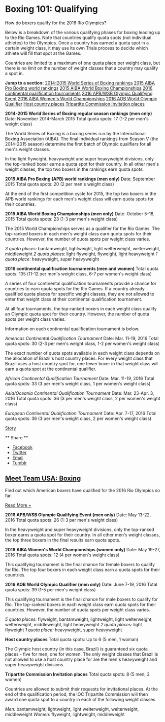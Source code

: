 Boxing 101: Qualifying
======================

How do boxers qualify for the 2016 Rio Olympics?

Below is a breakdown of the various qualifying phases for boxing leading up to the Rio Games. Note that countries qualify quota spots (not individual athletes) to the Olympics. Once a country has earned a quota spot in a certain weight class, it may use its own Trials process to decide which athlete will fill that spot at the Games.

Countries are limited to a maximum of one quota place per weight class, but there is no limit on the number of weight classes that a country may qualify a spot in.

**Jump to a section:**
[2014-2015 World Series of Boxing rankings](#wsb)
[2015 AIBA Pro Boxing world rankings](#worldrankings)
[2015 AIBA World Boxing Championships](#worldchampionships)
[2016 continental qualification tournaments](#continental)
[2016 APB/WSB Olympic Qualifying Event](#apbqualifier)
[2016 AIBA Women's World Championships](#womenschampionships)
[2016 AOB World Olympic Qualifier](#aobqualifier)
[Host country places](#host)
[Tripartite Commission Invitation places](#invitation)

<a href="" id="wsb"></a> **2014-2015 World Series of Boxing regular season rankings (men only)**
Date: November 2014-March 2015
Total quota spots: 17 (1-2 per men's weight class)

The World Series of Boxing is a boxing series run by the International Boxing Association (AIBA). The final individual rankings from Season V (the 2014-2015 season) determine the first batch of Olympic qualifiers for all men's weight classes.

In the light flyweight, heavyweight and super heavyweight divisions, only the top-ranked boxer earns a quota spot for their country. In all other men's weight classes, the top two boxers in the rankings earn quota spots.

<a href="" id="worldrankings"></a> **2015 AIBA Pro Boxing (APB) world rankings (men only)**
Date: September 2015
Total quota spots: 20 (2 per men's weight class)

At the end of the first competition cycle for 2015, the top two boxers in the APB world rankings for each men's weight class will earn quota spots for their countries.

<a href="" id="worldchampionships"></a> **2015 AIBA World Boxing Championships (men only)**
Date: October 5-18, 2015
Total quota spots: 23 (1-3 per men's weight class)

The 2015 World Championships serves as a qualifier for the Rio Games. The top-ranked boxers in each men's weight class earn quota spots for their countries. However, the number of quota spots per weight class varies.

*3 quota places:* bantamweight, lightweight, light welterweight, welterweight, middleweight
*2 quota places:* light flyweight, flyweight, light heavyweight
*1 quota place:* heavyweight, super heavyweight

<a href="" id="continental"></a> **2016 continental qualification tournaments (men and women)**
Total quota spots: 135 (11-12 per men's weight class, 6-7 per women's weight class)

A series of four continental qualification tournaments provide a chance for countries to earn quota spots for the Rio Games. If a country already qualified quota places for specific weight classes, they are not allowed to enter that weight class at their continental qualification tournament.

At all four tournaments, the top-ranked boxers in each weight class qualify an Olympic quota spot for their country. However, the number of quota spots per weight class varies.

Information on each continental qualification tournament is below.

*Americas Continental Qualification Tournament*
Date: Mar. 11-19, 2016
Total quota spots: 30 (2-3 per men's weight class, 1-2 per women's weight class)

The exact number of quota spots available in each weight class depends on the allocation of Brazil's host country places. For every weight class that Brazil uses a host country spot for, one fewer boxer in that weight class will earn a quota spot at the continental qualifier.

*African Continental Qualification Tournament*
Date: Mar. 11-19, 2016
Total quota spots: 33 (3 per men's weight class, 1 per women's weight class)

*Asia/Oceania Continental Qualification Tournament*
Date: Mar. 23-Apr. 3, 2016
Total quota spots: 36 (3 per men's weight class, 2 per women's weight class)

*European Continental Qualification Tournament*
Date: Apr. 7-17, 2016
Total quota spots: 36 (3 per men's weight class, 2 per women's weight class)

[Story](/news/meet-team-usa-boxing)

<span class="social-links--title"> ** <span class="social-links--title-text"> Share </span> ** </span>
-   [<span class="icon-facebook" title="Facebook"> </span> <span class="element-invisible"> Facebook </span>](#)
-   [<span class="icon-twitter" title="Twitter"> </span> <span class="element-invisible"> Twitter </span>](#)
-   [<span class="icon-email" title="Email"> </span> <span class="element-invisible"> Email </span>](mailto:?subject=Boxing%20101%3A%20Qualifying&body=http%3A//www.nbcolympics.com/news/boxing-101-qualifying)
-   [<span class="icon-tumblr" title="Tumblr"> </span> <span class="element-invisible"> Tumblr </span>](#)

[Meet Team USA: Boxing](/news/meet-team-usa-boxing)
---------------------------------------------------

Find out which American boxers have qualified for the 2016 Rio Olympics so far.

<a href="/news/meet-team-usa-boxing" class="read-more">Read More +</a>

<a href="" id="apbqualifier"></a> **2016 APB/WSB Olympic Qualifying Event (men only)**
Date: May 13-22, 2016
Total quota spots: 26 (1-3 per men's weight class)

In the heavyweight and super heavyweight divisions, only the top-ranked boxer earns a quota spot for their country. In all other men's weight classes, the top three boxers in the final results earn quota spots.

<a href="" id="womenschampionships"></a> **2016 AIBA Women's World Championships (women only)**
Date: May 19-27, 2016
Total quota spots: 12 (4 per women's weight class)

This qualifying tournament is the final chance for female boxers to qualify for Rio. The top four boxers in each weight class earn a quota spots for their countries.

<a href="" id="aobqualifier"></a> **2016 AOB World Olympic Qualifier (men only)**
Date: June 7-19, 2016
Total quota spots: 39 (1-5 per men's weight class)

This qualifying tournament is the final chance for male boxers to qualify for Rio. The top-ranked boxers in each weight class earn quota spots for their countries. However, the number of quota spots per weight class varies.

*5 quota places:* flyweight, bantamweight, lightweight, light welterweight, welterweight, middleweight, light heavyweight
*2 quota places:* light flyweight
*1 quota place:* heavyweight, super heavyweight

<a href="" id="host"></a> **Host country places**
Total quota spots: Up to 6 (5 men, 1 woman)

The Olympic host country (in this case, Brazil) is guaranteed six quota places - five for men, one for women. The only weight classes that Brazil is not allowed to use a host country place for are the men's heavyweight and super heavyweight divisions.

<a href="" id="invitation"></a> **Tripartite Commission Invitation places**
Total quota spots: 8 (5 men, 3 women)

Countries are allowed to submit their requests for invitational places. At the end of the qualification period, the IOC Tripartite Commission will then award one quota spot to a country in each of the following weight classes.

*Men:* bantamweight, lightweight, light welterweight, welterweight, middleweight
*Women:* flyweight, lightweight, middleweight


